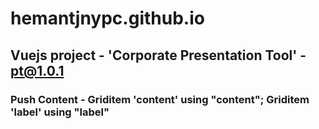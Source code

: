 # hemantjnypc.github.io
## Vuejs project - 'Corporate Presentation Tool' - pt@1.0.1
### Push Content - Griditem 'content' using "content"; Griditem 'label' using "label" 
